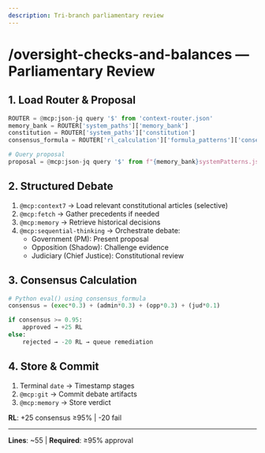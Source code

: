 ```yaml
---
description: Tri-branch parliamentary review
---
```


# /oversight-checks-and-balances — Parliamentary Review

## 1. Load Router & Proposal

```python
ROUTER = @mcp:json-jq query '$' from 'context-router.json'
memory_bank = ROUTER['system_paths']['memory_bank']
constitution = ROUTER['system_paths']['constitution']
consensus_formula = ROUTER['rl_calculation']['formula_patterns']['consensus']

# Query proposal
proposal = @mcp:json-jq query '$' from f"{memory_bank}systemPatterns.json"
```

## 2. Structured Debate

1. `@mcp:context7` → Load relevant constitutional articles (selective)
2. `@mcp:fetch` → Gather precedents if needed
3. `@mcp:memory` → Retrieve historical decisions
4. `@mcp:sequential-thinking` → Orchestrate debate:
   - Government (PM): Present proposal
   - Opposition (Shadow): Challenge evidence
   - Judiciary (Chief Justice): Constitutional review

## 3. Consensus Calculation

```python
# Python eval() using consensus_formula
consensus = (exec*0.3) + (admin*0.3) + (opp*0.3) + (jud*0.1)

if consensus >= 0.95:
    approved → +25 RL
else:
    rejected → -20 RL → queue remediation
```

## 4. Store & Commit

1. Terminal `date` → Timestamp stages
2. `@mcp:git` → Commit debate artifacts
3. `@mcp:memory` → Store verdict

**RL**: +25 consensus ≥95% | -20 fail

---
**Lines**: ~55 | **Required**: ≥95% approval
